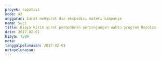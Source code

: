 ```yaml
---
proyek: rapotivi
kode: A3
anggaran: Surat menyurat dan ekspedisi materi kampanye
nama: Suci
title: Biaya kirim surat permohonan perpanjangan waktu program Rapotivi 2 dan surat addendum ke kantor WMID
date: 2017-02-01
biaya: 7500
nota:
tanggalpelunasan: 2017-02-01
notapelunasan:
---
```

